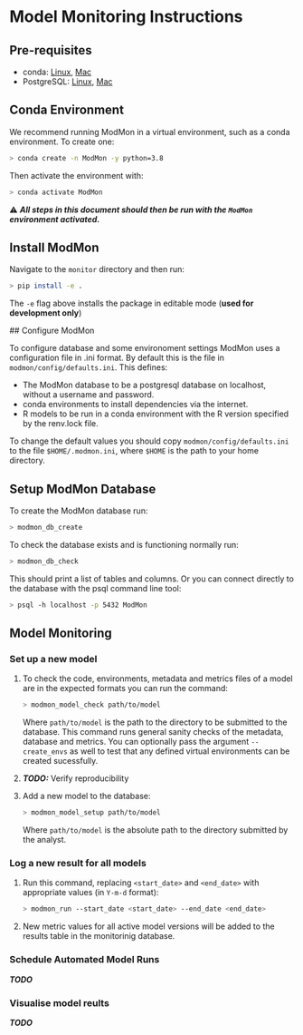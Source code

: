 # Model Monitoring Instructions

## Pre-requisites

* conda: [Linux](https://docs.conda.io/projects/conda/en/latest/user-guide/install/linux.html), [Mac](https://docs.conda.io/projects/conda/en/latest/user-guide/install/macos.html)
* PostgreSQL: [Linux](https://www.postgresql.org/download/linux/), [Mac](https://wiki.postgresql.org/wiki/Homebrew)

## Conda Environment

We recommend running ModMon in a virtual environment, such as a conda environment. To create one:
```bash
> conda create -n ModMon -y python=3.8
```
Then activate the environment with:
```bash
> conda activate ModMon
```
⚠️ **_All steps in this document should then be run with the `ModMon` environment activated._**

## Install ModMon

Navigate to the `monitor` directory and then run:
```bash
> pip install -e .
```
The `-e` flag above installs the package in editable mode (**used for development only**)

## Configure ModMon

To configure database and some environoment settings ModMon uses a configuration file in 
.ini format. By default this is the file in `modmon/config/defaults.ini`. This defines:
* The ModMon database to be a postgresql database on localhost, without a username and password.
* conda environments to install dependencies via the internet.
* R models to be run in a conda environment with the R version specified by the renv.lock file.

To change the default values you should copy `modmon/config/defaults.ini` to the file
`$HOME/.modmon.ini`, where `$HOME` is the path to your home directory.

## Setup ModMon Database

To create the ModMon database run:
```bash
> modmon_db_create
```

To check the database exists and is functioning normally run:
```bash
> modmon_db_check
```
This should print a list of tables and columns. Or you can connect directly to the database with the psql command line tool:
```basH
> psql -h localhost -p 5432 ModMon
```

## Model Monitoring

### Set up a new model

1. To check the code, environments, metadata and metrics files of a model are in the expected formats you can run the command:
   ```bash
   > modmon_model_check path/to/model
   ```
   Where `path/to/model` is the path to the directory to be submitted to the database. This command runs general sanity checks
   of the metadata, database and metrics. You can optionally pass the argument `--create_envs` as well to test that any defined
   virtual environments can be created sucessfully.

2. **_TODO:_** Verify reproducibility

3. Add a new model to the database:
    ```bash
    > modmon_model_setup path/to/model
    ```
    Where `path/to/model` is the absolute path to the directory submitted by the analyst.

### Log a new result for all models

1. Run this command, replacing `<start_date>` and `<end_date>` with appropriate values (in `Y-m-d` format):
   ```bash
   > modmon_run --start_date <start_date> --end_date <end_date>
   ```

2. New metric values for all active model versions will be added to the results table in the monitorinig database.

### Schedule Automated Model Runs

**_TODO_**

### Visualise model reults

**_TODO_**
